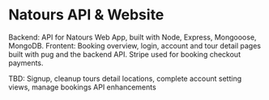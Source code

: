 # Natours API & Website

Backend: API for Natours Web App, built with Node, Express, Mongooose, MongoDB.
Frontent: Booking overview, login, account and tour detail pages built with pug and the backend API. Stripe used for booking checkout payments.

TBD: Signup, cleanup tours detail locations, complete account setting views, manage bookings API enhancements
